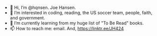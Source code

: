 - 👋 Hi, I’m @hqnsen. Joe Hansen.
- 👀 I’m interested in coding, reading, the US soccer team, people, faith, and government.
- 🌱 I’m currently learning from my huge list of "To Be Read" books.
- 📫 How to reach me: email. And, https://linktr.ee/JH424

<!---
hqnsen/hqnsen is a ✨ special ✨ repository because its `README.md` (this file) appears on your GitHub profile.
You can click the Preview link to take a look at your changes.
--->
